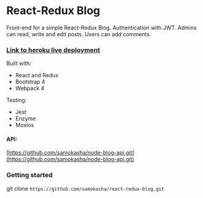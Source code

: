 # React-Redux Blog

Front-end for a simple React-Redux Blog. Authentication with JWT. Admins can read, write and edit posts. Users can add comments. 

### [Link to heroku live deployment](https://kasho-blog.herokuapp.com/)

Built with:
- React and Redux
- Bootstrap 4 
- Webpack 4


Testing:
- Jest
- Enzyme
- Moxios



#### API:
[https://github.com/samokasha/node-blog-api.git](https://github.com/samokasha/node-blog-api.git)


### Getting started
git clone `https://github.com/samokasha/react-redux-blog.git`
